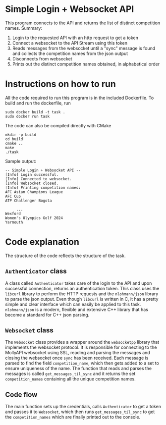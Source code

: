 # Simple Login + Websocket API

This program connects to the API and returns the list of distinct competition names. Summary:
1. Login to the requested API with an http request to get a token
2. Connect a websocket to the API Stream using this token
3. Reads messages from the websocket until a "sync" message is found and collects the competition names from the json output
4. Disconnects from websocket
5. Prints out the distinct competition names obtained, in alphabetical order

# Instructions on how to run
All the code required to run this program is in the included Dockerfile. To build and run the dockerfile, run
```
sudo docker build -t task .
sudo docker run task
```
The code can also be compiled directly with CMake
```
mkdir -p build
cd build
cmake ..
make
./task
```
Sample output:

``` 
-- Simple Login + Websocket API --
[Info] Login successful.
[Info] Connected to websocket.
[Info] Websocket closed.
[Info] Printing competition names:
AFC Asian Champions League
AFC Cup
ATP Challenger Bogota

     ...
Wexford
Women's Olympics Golf 2024
Yarmouth
``` 

# Code explanation
The structure of the code reflects the structure of the task. 
## `Authenticator` class
A class called `Authenticator` takes care of the login to the API and upon successful connection, returns an authentication token. This class uses the `libcurl` library to perform the HTTP requests and the `nlohmann/json` library to parse the json output. Even though `libcurl` is written in C, it has a pretty simple and clear interface which can easily be applied to this task. `nlohmann/json` is a modern, flexible and extensive C++ library that has become a standard for C++ json parsing.

## `Websocket` class
The `Websocket` class provides a wrapper around the `websocketpp` library that implements the websocket protocol. It is responsible for connecting to the MollyAPI websocket using SSL, reading and parsing the messages and closing the websocket once `sync` has been received. Each message is parsed to find the field `competition_name`, which then gets added to a set to ensure uniqueness of the name. The function that reads and parses the messages is called `get_messages_til_sync` and it returns the set `competition_names` containing all the unique competition names.

## Code flow
The main function sets up the credentials, calls `Authenticator` to get a token and passes it to `Websocket`, which then runs `get_messages_til_sync` to get the `competition_names` which are finally printed out to the console.

